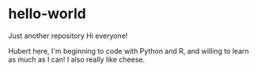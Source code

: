 # hello-world
Just another repository
Hi everyone!

Hubert here, I'm beginning to code with Python and R, and willing to learn as much as I can!
I also really like cheese.
